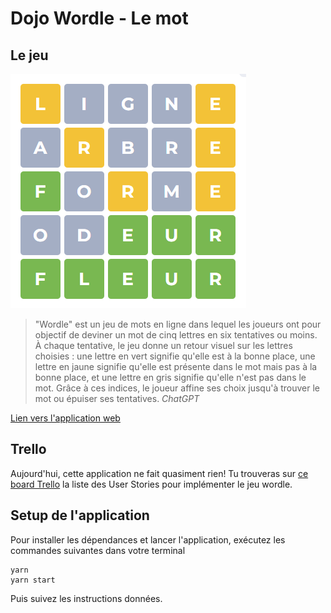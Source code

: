 # Dojo Wordle - Le mot

## Le jeu

![Exemple d'une partie de wordle en français](wordle.png)

> "Wordle" est un jeu de mots en ligne dans lequel les joueurs ont pour objectif de deviner un mot de cinq lettres en six tentatives ou moins. À chaque tentative, le jeu donne un retour visuel sur les lettres choisies : une lettre en vert signifie qu'elle est à la bonne place, une lettre en jaune signifie qu'elle est présente dans le mot mais pas à la bonne place, et une lettre en gris signifie qu'elle n'est pas dans le mot. Grâce à ces indices, le joueur affine ses choix jusqu'à trouver le mot ou épuiser ses tentatives. *ChatGPT*

[Lien vers l'application web](https://wordle.louan.me/)

## Trello

Aujourd'hui, cette application ne fait quasiment rien! Tu trouveras sur [ce board Trello](https://trello.com/b/15LBHKaI/dojo-wordle-2022) la liste des User Stories pour implémenter le jeu wordle.

## Setup de l'application

Pour installer les dépendances et lancer l'application, exécutez les commandes suivantes dans votre terminal

```
yarn
yarn start
```

Puis suivez les instructions données.
